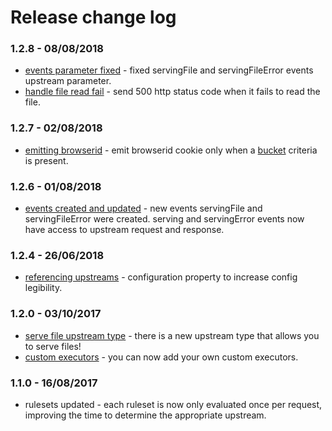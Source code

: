 # Release change log

### 1.2.8 - 08/08/2018
* [events parameter fixed](#servingFile) - fixed servingFile and servingFileError events upstream parameter.
* [handle file read fail](#serve-file) - send 500 http status code when it fails to read the file.

### 1.2.7 - 02/08/2018
* [emitting browserid](#browserid) - emit browserid cookie only when a [bucket](#bucket) criteria is present.

### 1.2.6 - 01/08/2018
* [events created and updated](#servingFile) - new events servingFile and servingFileError were created. serving and servingError events now have access to upstream request and response.

### 1.2.4 - 26/06/2018
* [referencing upstreams](#upstreamsreferences) - configuration property to increase config legibility.

### 1.2.0 - 03/10/2017
* [serve file upstream type](#serve-file) - there is a new upstream type that allows you to serve files!
* [custom executors](#addexecutor) - you can now add your own custom executors.

### 1.1.0 - 16/08/2017
* rulesets updated - each ruleset is now only evaluated once per request, improving the time to determine the appropriate upstream.
